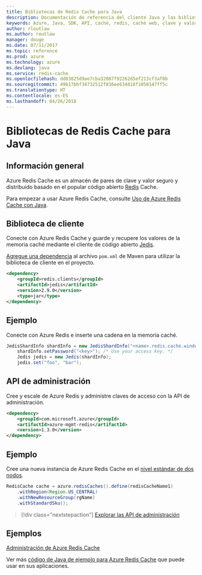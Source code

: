 ```yaml
---
title: Bibliotecas de Redis Cache para Java
description: Documentación de referencia del cliente Java y las bibliotecas de administración de Redis Cache para Java
keywords: Azure, Java, SDK, API, caché, redis, caché web, clave y valor, en memoria
author: rloutlaw
ms.author: routlaw
manager: douge
ms.date: 07/11/2017
ms.topic: reference
ms.prod: azure
ms.technology: azure
ms.devlang: java
ms.service: redis-cache
ms.openlocfilehash: dd03825d9ae7cba32087f92262d5ef213cf3af0b
ms.sourcegitcommit: 49b17bbf34732512f836ee634818f1058147ff5c
ms.translationtype: HT
ms.contentlocale: es-ES
ms.lasthandoff: 04/26/2018
---
```

# <a name="redis-cache-libraries-for-java"></a>Bibliotecas de Redis Cache para Java

## <a name="overview"></a>Información general

Azure Redis Cache es un almacén de pares de clave y valor seguro y distribuido basado en el popular código abierto [Redis](https://redis.io/) Cache. 

Para empezar a usar Azure Redis Cache, consulte [Uso de Azure Redis Cache con Java](/azure/redis-cache/cache-java-get-started).

## <a name="client-library"></a>Biblioteca de cliente

Conecte con Azure Redis Cache y guarde y recupere los valores de la memoria caché mediante el cliente de código abierto [Jedis](https://github.com/xetorthio/jedis).  

[Agregue una dependencia](https://maven.apache.org/guides/getting-started/index.html#How_do_I_use_external_dependencies) al archivo `pom.xml` de Maven para utilizar la biblioteca de cliente en el proyecto.   

```XML
<dependency>
    <groupId>redis.clients</groupId>
    <artifactId>jedis</artifactId>
    <version>2.9.0</version>
    <type>jar</type>
</dependency>
```

## <a name="example"></a>Ejemplo

Conecte con Azure Redis e inserte una cadena en la memoria caché.

```java
JedisShardInfo shardInfo = new JedisShardInfo("<name>.redis.cache.windows.net", 6380, useSsl);
    shardInfo.setPassword("<key>"); /* Use your access key. */
    Jedis jedis = new Jedis(shardInfo);
    jedis.set("foo", "bar");
```

## <a name="management-api"></a>API de administración

Cree y escale de Azure Redis y administre claves de acceso con la API de administración.

```XML
<dependency>
    <groupId>com.microsoft.azure</groupId>
    <artifactId>azure-mgmt-redis</artifactId>
    <version>1.3.0</version>
</dependency>
```

## <a name="example"></a>Ejemplo

Cree una nueva instancia de Azure Redis Cache en el [nivel estándar de dos nodos](https://azure.microsoft.com/services/cache/). 

```java
RedisCache cache = azure.redisCaches().define(redisCacheName1)
    .withRegion(Region.US_CENTRAL)
    .withNewResourceGroup(rgName)
    .withStandardSku();
```

> [!div class="nextstepaction"]
> [Explorar las API de administración](/java/api/overview/azure/rediscache/management)

## <a name="samples"></a>Ejemplos

[Administración de Azure Redis Cache](https://github.com/Azure-Samples/redis-java-manage-cache)   

Ver más [código de Java de ejemplo para Azure Redis Cache](https://azure.microsoft.com/resources/samples/?platform=java&term=redis) que puede usar en sus aplicaciones.
